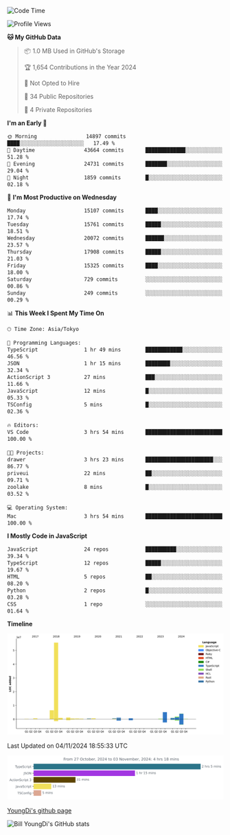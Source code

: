 <!--START_SECTION:waka-->
![Code Time](http://img.shields.io/badge/Code%20Time-998%20hrs%208%20mins-blue)

![Profile Views](http://img.shields.io/badge/Profile%20Views-0-blue)

**🐱 My GitHub Data** 

> 📦 1.0 MB Used in GitHub's Storage 
 > 
> 🏆 1,654 Contributions in the Year 2024
 > 
> 🚫 Not Opted to Hire
 > 
> 📜 34 Public Repositories 
 > 
> 🔑 4 Private Repositories 
 > 
**I'm an Early 🐤** 

```text
🌞 Morning                14897 commits       ████░░░░░░░░░░░░░░░░░░░░░   17.49 % 
🌆 Daytime                43664 commits       █████████████░░░░░░░░░░░░   51.28 % 
🌃 Evening                24731 commits       ███████░░░░░░░░░░░░░░░░░░   29.04 % 
🌙 Night                  1859 commits        █░░░░░░░░░░░░░░░░░░░░░░░░   02.18 % 
```
📅 **I'm Most Productive on Wednesday** 

```text
Monday                   15107 commits       ████░░░░░░░░░░░░░░░░░░░░░   17.74 % 
Tuesday                  15761 commits       █████░░░░░░░░░░░░░░░░░░░░   18.51 % 
Wednesday                20072 commits       ██████░░░░░░░░░░░░░░░░░░░   23.57 % 
Thursday                 17908 commits       █████░░░░░░░░░░░░░░░░░░░░   21.03 % 
Friday                   15325 commits       ████░░░░░░░░░░░░░░░░░░░░░   18.00 % 
Saturday                 729 commits         ░░░░░░░░░░░░░░░░░░░░░░░░░   00.86 % 
Sunday                   249 commits         ░░░░░░░░░░░░░░░░░░░░░░░░░   00.29 % 
```


📊 **This Week I Spent My Time On** 

```text
🕑︎ Time Zone: Asia/Tokyo

💬 Programming Languages: 
TypeScript               1 hr 49 mins        ████████████░░░░░░░░░░░░░   46.56 % 
JSON                     1 hr 15 mins        ████████░░░░░░░░░░░░░░░░░   32.34 % 
ActionScript 3           27 mins             ███░░░░░░░░░░░░░░░░░░░░░░   11.66 % 
JavaScript               12 mins             █░░░░░░░░░░░░░░░░░░░░░░░░   05.33 % 
TSConfig                 5 mins              █░░░░░░░░░░░░░░░░░░░░░░░░   02.36 % 

🔥 Editors: 
VS Code                  3 hrs 54 mins       █████████████████████████   100.00 % 

🐱‍💻 Projects: 
drawer                   3 hrs 23 mins       ██████████████████████░░░   86.77 % 
priveui                  22 mins             ██░░░░░░░░░░░░░░░░░░░░░░░   09.71 % 
zoolake                  8 mins              █░░░░░░░░░░░░░░░░░░░░░░░░   03.52 % 

💻 Operating System: 
Mac                      3 hrs 54 mins       █████████████████████████   100.00 % 
```

**I Mostly Code in JavaScript** 

```text
JavaScript               24 repos            ██████████░░░░░░░░░░░░░░░   39.34 % 
TypeScript               12 repos            █████░░░░░░░░░░░░░░░░░░░░   19.67 % 
HTML                     5 repos             ██░░░░░░░░░░░░░░░░░░░░░░░   08.20 % 
Python                   2 repos             █░░░░░░░░░░░░░░░░░░░░░░░░   03.28 % 
CSS                      1 repo              ░░░░░░░░░░░░░░░░░░░░░░░░░   01.64 % 
```



**Timeline**

![Lines of Code chart](https://raw.githubusercontent.com/Youngdi/Youngdi/master/assets/bar_graph.png)


 Last Updated on 04/11/2024 18:55:33 UTC
<!--END_SECTION:waka-->

![wakatime](./images/stat.svg)

[YoungDi's github page](https://youngdi.github.io)

![Bill YoungDi's GitHub stats](https://github-readme-stats.vercel.app/api?username=youngdi&count_private=true&show_icons=true)

